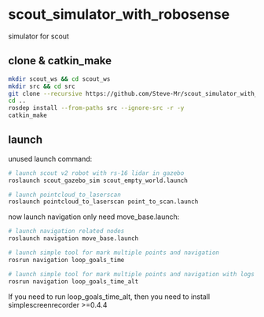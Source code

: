 # scout_simulator_with_robosense
simulator for scout

## clone & catkin_make
```sh
mkdir scout_ws && cd scout_ws
mkdir src && cd src
git clone --recursive https://github.com/Steve-Mr/scout_simulator_with_robosense.git .
cd ..
rosdep install --from-paths src --ignore-src -r -y 
catkin_make
```

## launch

unused launch command:
```sh
# launch scout v2 robot with rs-16 lidar in gazebo
roslaunch scout_gazebo_sim scout_empty_world.launch

# launch pointcloud_to_laserscan
roslaunch pointcloud_to_laserscan point_to_scan.launch
```
now launch navigation only need move_base.launch:
```sh
# launch navigation related nodes
roslaunch navigation move_base.launch

# launch simple tool for mark multiple points and navigation
rosrun navigation loop_goals_time

# launch simple tool for mark multiple points and navigation with logs and screen recordings
rosrun navigation loop_goals_time_alt
```

If you need to run loop_goals_time_alt, then you need to install simplescreenrecorder >=0.4.4

